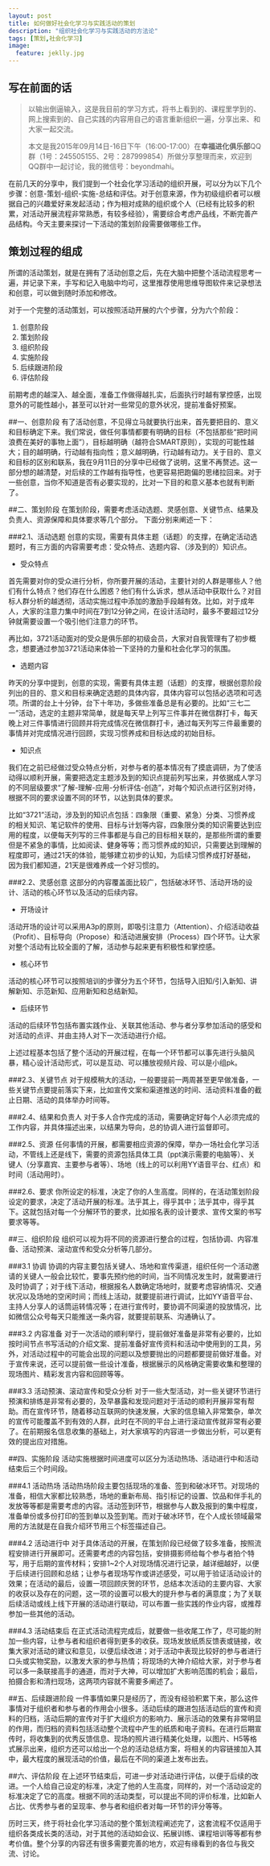 ```yaml
---
layout: post
title: 如何做好社会化学习与实践活动的策划
description: "组织社会化学习与实践活动的方法论"
tags: [策划,社会化学习]
image:
  feature: jeklly.jpg
---
```


## 写在前面的话
>以输出倒逼输入，这是我目前的学习方式，将书上看到的、课程里学到的、网上搜索到的、自己实践的内容用自己的语言重新组织一遍，分享出来、和大家一起交流。
> 
>本文是我2015年09月14日-16日下午（16:00-17:00）在**幸福进化俱乐部**QQ群（1号：245505155、2号：287999854）所做分享整理而来，欢迎到QQ群中一起讨论，我的微信号：beyondmahi。


在前几天的分享中，我们提到一个社会化学习活动的组织开展，可以分为以下几个步骤：创意-策划-组织-实施-总结和评估。对于创意来源，作为初级组织者可以根据自己的兴趣爱好来发起活动；作为相对成熟的组织或个人（已经有比较多的积累，对活动开展流程非常熟悉，有较多经验），需要综合考虑产品线，不断完善产品结构。今天主要来探讨一下活动的策划阶段需要做哪些工作。 

## 策划过程的组成
所谓的活动策划，就是在拥有了活动创意之后，先在大脑中把整个活动流程思考一遍，并记录下来，手写和记入电脑中均可，这里推荐使用思维导图软件来记录想法和创意，可以做到随时添加和修改。

对于一个完整的活动策划，可以按照活动开展的六个步骤，分为六个阶段：

1. 创意阶段
2. 策划阶段
3. 组织阶段
4. 实施阶段
5. 后续跟进阶段
6. 评估阶段

前期考虑的越深入、越全面，准备工作做得越扎实，后面执行时越有掌控感，出现意外的可能性越小，甚至可以针对一些常见的意外状况，提前准备好预案。

##一、创意阶段
有了活动创意，不见得立马就要执行出来，首先要把目的、意义和目标确定下来。我们常说，做任何事情都要有明确的目标（不包括那些“把时间浪费在美好的事物上面”），目标越明确（越符合SMART原则），实现的可能性越大；目的越明确，行动越有指向性；意义越明确，行动越有动力。关于目的、意义和目标的区别和联系，我在9月11日的分享中已经做了说明，这里不再赘述。这一部分想的越清楚，对后续的工作越有指导性，也更容易把跑偏的思绪拉回来。对于一些创意，当你不知道是否有必要实现的，比对一下目的和意义基本也就有判断了。

##二、策划阶段
在策划阶段，需要考虑活动选题、灵感创意、关键节点、结果及负责人、资源保障和具体要求等几个部分。
下面分别来阐述一下：

###2.1、活动选题
创意的实现，需要有具体主题（话题）的支撑，在确定活动选题时，有三方面的内容需要考虑：受众特点、选题内容、（涉及到的）知识点。

* 受众特点

首先需要对你的受众进行分析，你所要开展的活动，主要针对的人群是哪些人？他们有什么特点？他们存在什么困惑？他们有什么诉求，想从活动中获取什么？对目标人群分析的越透彻，活动实施过程中添加的激励手段越有效。比如，对于成年人，大家的注意力集中时间在7到12分钟之间，在设计活动时，最多不要超过12分钟就需要设置一个吸引他们注意力的环节。

再比如，3721活动面对的受众是俱乐部的初级会员，大家对自我管理有了初步概念，想要通过参加3721活动来体验一下坚持的力量和社会化学习的氛围。

* 选题内容

昨天的分享中提到，创意的实现，需要有具体主题（话题）的支撑，根据创意阶段列出的目的、意义和目标来确定选题的具体内容，具体内容可以包括必选项和可选项。所谓的台上十分钟，台下十年功，多做些准备总是有必要的。比如“三七二一”活动，选定的主题非常简单，就是每天早上列写三件事并在微信群打卡，每天晚上对三件事情进行回顾并将完成情况在微信群打卡，通过每天列写三件最重要的事情并对完成情况进行回顾，实现习惯养成和目标达成的初始目标。

* 知识点

我们在之前已经做过受众特点分析，对参与者的基本情况有了摸底调研，为了使活动得以顺利开展，需要把选定主题涉及到的知识点提前列写出来，并依据成人学习的不同层级要求“了解-理解-应用-分析评估-创造”，对每个知识点进行区别对待，根据不同的要求设置不同的环节，以达到具体的要求。

比如“3721”活动，涉及到的知识点包括：四象限（重要、紧急）分类、习惯养成的相关知识、笔记软件的使用、目标与计划等内容，四象限分类的知识需要达到应用的程度，以便每天列写的三件事都是与自己的目标相关联的，是那些所谓的重要但是不紧急的事情，比如阅读、健身等等；而习惯养成的知识，只需要达到理解的程度即可，通过21天的体验，能够建立初步的认知，为后续习惯养成打好基础，因为我们都知道，21天是很难养成一个好习惯的。

###2.2、灵感创意
这部分的内容覆盖面比较广，包括破冰环节、活动开场的设计、活动的核心环节以及活动的后续内容。

* 开场设计

活动开场的设计可以采用A3p的原则，即吸引注意力（Attention）、介绍活动收益（Profit）、目标导向（Propose）和活动进展安排（Process）四个环节。让大家对整个活动有比较全面的了解，活动参与起来更有积极性和掌控感。

* 核心环节

活动的核心环节可以按照培训的步骤分为五个环节，包括导入旧知/引入新知、讲解新知、示范新知、应用新知和总结新知。

* 后续环节

活动的后续环节包括布置实践作业、关联其他活动、参与者分享参加活动的感受和对活动的点评、并由主持人对下一次活动进行介绍。

上述过程基本包括了整个活动的开展过程，在每一个环节都可以事先进行头脑风暴，精心设计活动形式，可以是互动、可以播放视频片段、可以是小组pk。

###2.3、关键节点
对于规模稍大的活动，一般要提前一两周甚至更早做准备，一些关键节点要提前落实下来，比如宣传文案和渠道推送的时间、活动资料准备的截止日期、活动的具体举办时间等。

###2.4、结果和负责人
对于多人合作完成的活动，需要确定好每个人必须完成的工作内容，并具体描述出来，以结果为导向，总的协调人进行监督即可。

###2.5、资源
任何事情的开展，都需要相应资源的保障，举办一场社会化学习活动，不管线上还是线下，需要的资源包括具体工具（ppt演示需要的电脑等）、关键人（分享嘉宾、主要参与者等）、场地（线上的可以利用YY语音平台、红点）和时间（活动用时）。

###2.6、要求
你所设定的标准，决定了你的人生高度。同样的，在活动策划阶段设定的要求，决定了活动开展的标准。法乎其上，得乎其中；法乎其中，得乎其下。这就包括对每一个分解环节的要求，比如报名表的设计要求、宣传文案的书写要求等等。

##三、组织阶段
组织可以视为将不同的资源进行整合的过程，包括协调、内容准备、活动预演、滚动宣传和受众分析等几部分。

###3.1 协调
协调的内容主要包括关键人、场地和宣传渠道，组织任何一个活动邀请的关键人一般会比较忙，要事先预约他的时间，当不同情况发生时，就需要进行及时协调了；对于线下活动，根据报名人数确定场地时，就要考虑容纳情况、交通状况以及场地的空闲时间；而线上活动，就要提前进行调试，比如YY语音平台、主持人分享人的话筒运转情况等；在进行宣传时，要协调不同渠道的投放情况，比如微信公众号每天只能推送一条内容，就要提前联系、沟通确认了。

###3.2 内容准备
对于一次活动的顺利举行，提前做好准备是非常有必要的，比如按时间节点书写活动的介绍文案、提前准备好宣传资料和活动中使用到的工具，另外，对活动过程中的可能会出现的问题以及想要抛出的问题都要提前做好准备。对于宣传来说，还可以提前做一些设计准备，根据展示的风格确定需要收集和整理的现场图片、精彩发言内容和回顾等等。

###3.3 活动预演、滚动宣传和受众分析
对于一些大型活动，对一些关键环节进行预演和排练是非常有必要的，及早暴露和发现问题对于活动的顺利开展非常有帮助。而在宣传环节，随着移动互联网的快速发展，大家的信息输入非常繁杂，单次的宣传可能覆盖不到有效的人群，此时在不同的平台上进行滚动宣传就非常有必要了。在前期报名信息收集的基础上，对大家填写的内容进一步做出分析，可以更有效的提出应对措施。

##四、实施阶段
活动实施根据时间进度可以区分为活动热场、活动进行中和活动结束后三个时间段。

###4.1 活动热场
活动热场阶段主要包括现场的准备、签到和破冰环节。对现场的准备，相信大家都比较熟悉，场地的重新布局、指引标记的设置、饮品和伴手礼的发放等等都是需要考虑的内容。活动签到环节，根据参与人数及报到的集中程度，准备单份或多份打印的签到单以及签到笔。而对于破冰环节，在个人成长领域最常用的方法就是在自我介绍环节用三个标签描述自己。

###4.2 活动进行中
对于具体活动的开展，在策划阶段已经做了较多准备，按照流程安排进行开展即可。还需要考虑的内容包括，安排摄影师给每个参与者拍个特写，用于后期的宣传材料；安排1~2个人对现场情况进行记录，越详细越好，以便于后续进行回顾和总结；让参与者现场写作或讲述感受，可以用于验证活动设计的效果；在活动的最后，设置一项回顾庆贺的环节，总结本次活动的主要内容、大家的收获以及存在的问题，这一项的设置可以极大的提升参与者的满意度；为了关联后续活动或线上线下开展的活动进行联动，可以布置一些实践的作业内容，或推荐参加一些其他的活动。

###4.3 活动结束后
在正式活动流程完成后，就要做一些收尾工作了，尽可能的附加一些内容，让参与者和组织者得到更多的收获。现场发放纸质反馈表或链接，收集大家对活动的建议和意见，以便后续改进；对于活动中表现比较好的参与者进行口头或实物奖励，以激发大家的参与热情；将现场的大神介绍给大家，对于参与者可以多一条联接高手的通道，而对于大神，可以增加扩大影响范围的机会；最后，拍摄合影和清扫现场，这两项内容就不需要多阐述了。

##五、后续跟进阶段
一件事情如果只是经历了，而没有经验积累下来，那么这件事情对于组织者和参与者的作用会小很多。活动后续的跟进包括活动后的宣传和资料的归档，活动后期的宣传对于扩大组织方的影响力、展示活动的效果有非常明显的作用，而归档的资料包括活动整个流程中产生的纸质和电子资料。在进行后期宣传时，将收集到的优秀反馈信息、现场的照片进行精美化处理，以图片、H5等格式展示出来，组织方还可以给出一个总的活动总结方案，将相关的内容链接加入其中，最大程度的展现活动的价值，最后在不同的渠道上发布出去。

##六、评估阶段
在上述环节结束后，可进一步对活动进行评估，以便于后续的改进。一个人给自己设定的标准，决定了他的人生高度，同样的，对一个活动设定的标准决定了它的高度。根据不同的活动类型，可以提出不同的评价标准，比如新人占比、优秀参与者的呈现率、参与者和组织者对每一环节的评分等等。

历时三天，终于将社会化学习活动的整个策划流程阐述完了，这套流程不仅适用于组织各类成长类的活动，对于其他的活动如会议、拓展训练、课程培训等等都有参考价值。整个分享的内容还有很多需要完善的地方，欢迎有缘看到的各位与我交流、讨论。

